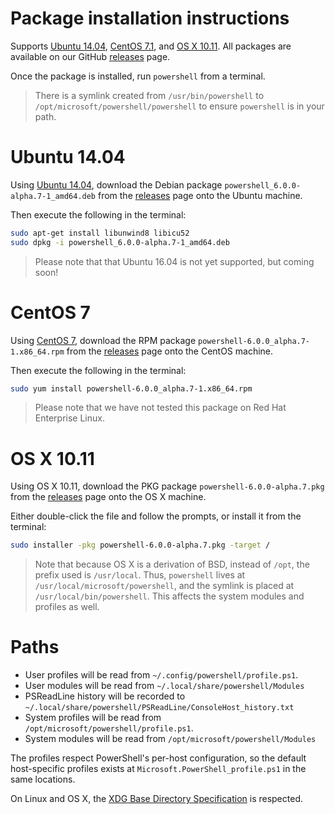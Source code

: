 Package installation instructions
=================================

Supports [Ubuntu 14.04][Ubuntu14.04], [CentOS 7.1][CentOS7.1], and [OS X 10.11][OSX10.11].
All packages are available on our GitHub [releases][] page.

Once the package is installed, run `powershell` from a terminal.

> There is a symlink created from `/usr/bin/powershell` to `/opt/microsoft/powershell/powershell` to ensure `powershell` is in your path.

[releases]: https://github.com/PowerShell/PowerShell/releases/latest
[xdg-bds]: https://specifications.freedesktop.org/basedir-spec/basedir-spec-latest.html

[Ubuntu14.04]:./linux.md#ubuntu-1404
[CentOS7.1]:./linux.md#centos-7
[OSX10.11]:./linux.md#os-x-1011

Ubuntu 14.04
============

Using [Ubuntu 14.04][], download the Debian package `powershell_6.0.0-alpha.7-1_amd64.deb` from the [releases][] page onto the Ubuntu machine.

Then execute the following in the terminal:

```sh
sudo apt-get install libunwind8 libicu52
sudo dpkg -i powershell_6.0.0-alpha.7-1_amd64.deb
```

> Please note that that Ubuntu 16.04 is not yet supported, but coming soon!

[Ubuntu 14.04]: http://releases.ubuntu.com/14.04/

CentOS 7
========

Using [CentOS 7][], download the RPM package `powershell-6.0.0_alpha.7-1.x86_64.rpm` from the [releases][] page onto the CentOS machine.

Then execute the following in the terminal:

```sh
sudo yum install powershell-6.0.0_alpha.7-1.x86_64.rpm
```

> Please note that we have not tested this package on Red Hat Enterprise Linux.

[CentOS 7]: https://www.centos.org/download/

OS X 10.11
==========

Using OS X 10.11, download the PKG package `powershell-6.0.0-alpha.7.pkg` from the [releases][] page onto the OS X machine.

Either double-click the file and follow the prompts, or install it from the terminal:

```sh
sudo installer -pkg powershell-6.0.0-alpha.7.pkg -target /
```

> Note that because OS X is a derivation of BSD, instead of `/opt`, the prefix used is `/usr/local`.
> Thus, `powershell` lives at `/usr/local/microsoft/powershell`, and the symlink is placed at `/usr/local/bin/powershell`.
> This affects the system modules and profiles as well.

Paths
=====

* User profiles will be read from `~/.config/powershell/profile.ps1`.
* User modules will be read from `~/.local/share/powershell/Modules`
* PSReadLine history will be recorded to `~/.local/share/powershell/PSReadLine/ConsoleHost_history.txt`
* System profiles will be read from `/opt/microsoft/powershell/profile.ps1`.
* System modules will be read from `/opt/microsoft/powershell/Modules`

The profiles respect PowerShell's per-host configuration, so the default host-specific profiles exists at `Microsoft.PowerShell_profile.ps1` in the same locations.

On Linux and OS X, the [XDG Base Directory Specification][xdg-bds] is respected.
